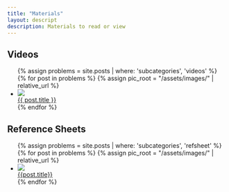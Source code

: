 ```yaml
---
title: "Materials"
layout: descript
description: Materials to read or view
---
```


## Videos

<ul class="displayer">
    {% assign problems = site.posts | where: 'subcategories', 'videos' %}
    {% for post in problems %}
        {% assign pic_root = "/assets/images/" | relative_url %}
        <li>
            <div class="showcase-list">
                <a href="..{{ post.url }}">
                    <img src="{{ pic_root | append: post.image }}" onerror="this.style.display='none'">
                    <div class="floater">
                        {{ post.title }}
                    </div>
                </a>
            </div>
        </li>
    {% endfor %}
</ul>

## Reference Sheets

<ul class="displayer">
    {% assign problems = site.posts | where: 'subcategories', 'refsheet' %}
    {% for post in problems %}
        {% assign pic_root = "/assets/images/" | relative_url %}
        <li>
            <div class="showcase-list">
                <a href="{{ post.outurl }}" target="_blank">
                    <img src="{{ pic_root | append: post.image }}" onerror="this.style.display='none'">
                    <div class="floater">
                        {{post.title}}
                    </div>
                </a>
            </div>
        </li>
    {% endfor %}
</ul>
